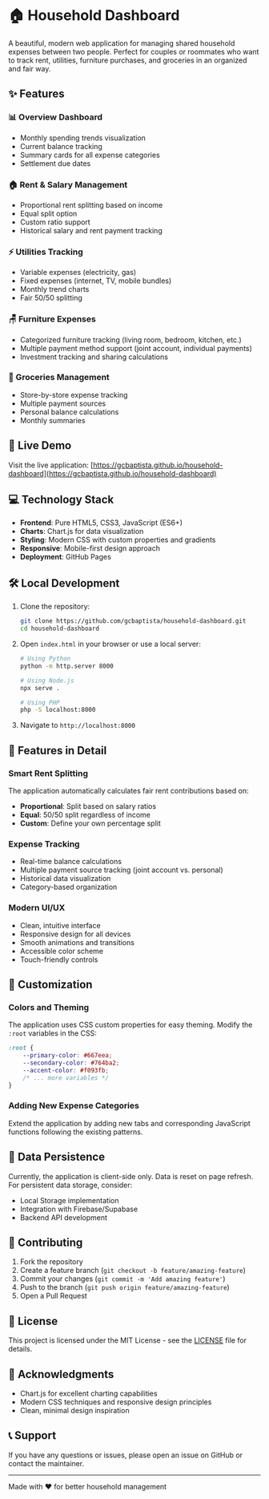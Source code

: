 # 🏠 Household Dashboard

A beautiful, modern web application for managing shared household expenses between two people. Perfect for couples or roommates who want to track rent, utilities, furniture purchases, and groceries in an organized and fair way.

## ✨ Features

### 📊 Overview Dashboard
- Monthly spending trends visualization
- Current balance tracking
- Summary cards for all expense categories
- Settlement due dates

### 🏠 Rent & Salary Management
- Proportional rent splitting based on income
- Equal split option
- Custom ratio support
- Historical salary and rent payment tracking

### ⚡ Utilities Tracking
- Variable expenses (electricity, gas)
- Fixed expenses (internet, TV, mobile bundles)
- Monthly trend charts
- Fair 50/50 splitting

### 🪑 Furniture Expenses
- Categorized furniture tracking (living room, bedroom, kitchen, etc.)
- Multiple payment method support (joint account, individual payments)
- Investment tracking and sharing calculations

### 🛒 Groceries Management
- Store-by-store expense tracking
- Multiple payment sources
- Personal balance calculations
- Monthly summaries

## 🚀 Live Demo

Visit the live application: [https://gcbaptista.github.io/household-dashboard](https://gcbaptista.github.io/household-dashboard)

## 💻 Technology Stack

- **Frontend**: Pure HTML5, CSS3, JavaScript (ES6+)
- **Charts**: Chart.js for data visualization
- **Styling**: Modern CSS with custom properties and gradients
- **Responsive**: Mobile-first design approach
- **Deployment**: GitHub Pages

## 🛠️ Local Development

1. Clone the repository:
   ```bash
   git clone https://github.com/gcbaptista/household-dashboard.git
   cd household-dashboard
   ```

2. Open `index.html` in your browser or use a local server:
   ```bash
   # Using Python
   python -m http.server 8000
   
   # Using Node.js
   npx serve .
   
   # Using PHP
   php -S localhost:8000
   ```

3. Navigate to `http://localhost:8000`

## 📱 Features in Detail

### Smart Rent Splitting
The application automatically calculates fair rent contributions based on:
- **Proportional**: Split based on salary ratios
- **Equal**: 50/50 split regardless of income
- **Custom**: Define your own percentage split

### Expense Tracking
- Real-time balance calculations
- Multiple payment source tracking (joint account vs. personal)
- Historical data visualization
- Category-based organization

### Modern UI/UX
- Clean, intuitive interface
- Responsive design for all devices
- Smooth animations and transitions
- Accessible color scheme
- Touch-friendly controls

## 🔧 Customization

### Colors and Theming
The application uses CSS custom properties for easy theming. Modify the `:root` variables in the CSS:

```css
:root {
    --primary-color: #667eea;
    --secondary-color: #764ba2;
    --accent-color: #f093fb;
    /* ... more variables */
}
```

### Adding New Expense Categories
Extend the application by adding new tabs and corresponding JavaScript functions following the existing patterns.

## 📝 Data Persistence

Currently, the application is client-side only. Data is reset on page refresh. For persistent data storage, consider:
- Local Storage implementation
- Integration with Firebase/Supabase
- Backend API development

## 🤝 Contributing

1. Fork the repository
2. Create a feature branch (`git checkout -b feature/amazing-feature`)
3. Commit your changes (`git commit -m 'Add amazing feature'`)
4. Push to the branch (`git push origin feature/amazing-feature`)
5. Open a Pull Request

## 📄 License

This project is licensed under the MIT License - see the [LICENSE](LICENSE) file for details.

## 🙏 Acknowledgments

- Chart.js for excellent charting capabilities
- Modern CSS techniques and responsive design principles
- Clean, minimal design inspiration

## 📞 Support

If you have any questions or issues, please open an issue on GitHub or contact the maintainer.

---

Made with ❤️ for better household management
